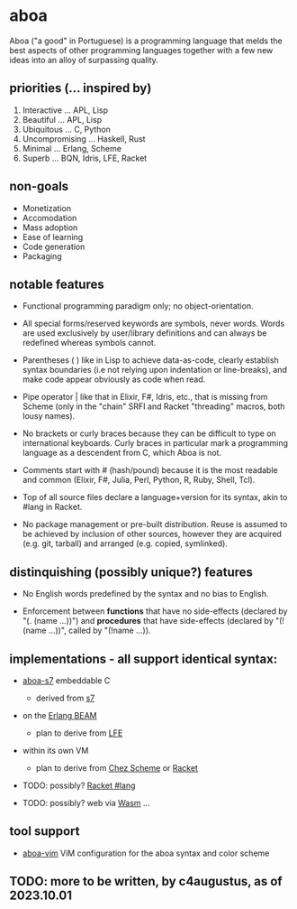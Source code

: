 # aboa

Aboa ("a good" in Portuguese) is a programming language that melds
the best aspects of other programming languages together with a few
new ideas into an alloy of surpassing quality.

## priorities (... inspired by)

1. Interactive ... APL, Lisp
2. Beautiful ... APL, Lisp
3. Ubiquitous ... C, Python
4. Uncompromising ... Haskell, Rust
5. Minimal ... Erlang, Scheme
6. Superb ... BQN, Idris, LFE, Racket

## non-goals

- Monetization
- Accomodation
- Mass adoption
- Ease of learning
- Code generation
- Packaging

## notable features

- Functional programming paradigm only; no object-orientation.

- All special forms/reserved keywords are symbols, never words. Words
  are used exclusively by user/library definitions and can always be
  redefined whereas symbols cannot.

- Parentheses ( ) like in Lisp to achieve data-as-code, clearly establish
  syntax boundaries (i.e not relying upon indentation or line-breaks),
  and make code appear obviously as code when read.

- Pipe operator | like that in Elixir, F#, Idris, etc., that is missing
  from Scheme (only in the "chain" SRFI and Racket "threading" macros,
  both lousy names).

- No brackets or curly braces because they can be difficult to type
  on international keyboards. Curly braces in particular mark a
  programming language as a descendent from C, which Aboa is not.

- Comments start with # (hash/pound) because it is the most readable
  and common (Elixir, F#, Julia, Perl, Python, R, Ruby, Shell, Tcl).

- Top of all source files declare a language+version for its syntax,
  akin to #lang in Racket.

- No package management or pre-built distribution. Reuse is assumed
  to be achieved by inclusion of other sources, however they are
  acquired (e.g. git, tarball) and arranged (e.g. copied, symlinked).

## distinquishing (possibly unique?) features

- No English words predefined by the syntax and no bias to English.

- Enforcement between **functions** that have no side-effects (declared by
  "(. (name ...))") and **procedures** that have side-effects (declared by
  "(! (name ...))", called by "(!name ...)).

## implementations - all support identical syntax:

- [aboa-s7](code/aboa-s7) embeddable C
  * derived from [s7](https://github.com/aboalang/s7-patched)

- on the [Erlang BEAM](https://github.com/aboalang/otp)
  * plan to derive from [LFE](https://github.com/aboalang/LFE)

- within its own VM
  * plan to derive from [Chez Scheme](https://github.com/aboalang/ChezScheme)
or [Racket](https://github.com/aboalang/racket)

- TODO: possibly? [Racket #lang](https://docs.racket-lang.org/guide/hash-languages.html)

- TODO: possibly? web via [Wasm](https://webassembly.org) ...

## tool support

- [aboa-vim](code/aboa-vim) ViM configuration for the aboa syntax and color scheme

## TODO: more to be written, by c4augustus, as of 2023.10.01
